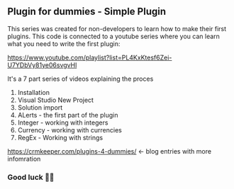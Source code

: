 ## Plugin for dummies - Simple Plugin

This series was created for non-developers to learn how to make their first plugins. This code is connected to a youtube series where you can learn what you need to write the first plugin: 

https://www.youtube.com/playlist?list=PL4KxKtesf6Zei-U7YDbVy81ye06svgvHl

It's a 7 part series of videos explaining the proces
1. Installation
2. Visual Studio New Project
3. Solution import
4. ALerts - the first part of the plugin
5. Integer - working with integers
6. Currency - working with currencies
7. RegEx - Working with strings

https://crmkeeper.com/plugins-4-dummies/ <- blog entries with more infomration

### Good luck 🙌🥳
